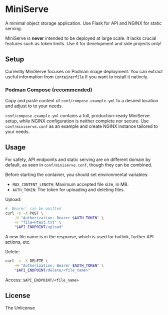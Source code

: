 # MiniServe

A minimal object storage application. Use Flask for API and NGINX for static serving.

MiniServe is **never** intended to be deployed at large scale. It lacks crucial features such as token limits. Use it for development and side projects only!

## Setup

Currently MiniServe focuses on Podman image deployment. You can extract useful information from `Containerfile` if you want to install it natively.

### Podman Compose (recommended)

Copy and paste content of `conf/compose.example.yml` to a desired location and adjust to to your needs.

`conf/compose.example.yml` contains a full, production-ready MiniServe setup, while NGINX configuration is neither complete nor secure. Use `conf/miniserve.conf` as an example and create NGINX instance tailored to your needs.

## Usage

For safety, API endpoints and static serving are on different domain by default, as seen in `conf/miniserve.conf`, though they can be combined.

Before starting the container, you should set environmental variables:

- `MAX_CONTENT_LENGTH`: Maximum accepted file size, in MB.
- `AUTH_TOKEN`: The token for uploading and deleting files.

Upload:

```bash
# `Bearer` can be omitted
curl -s -X POST \
    -H "Authorization: Bearer $AUTH_TOKEN" \
    -F "file=@test.txt" \
    "$API_ENDPOINT/upload"
```

A new file name is in the response, which is used for hotlink, further API actions, etc.

Delete:

```bash
curl -s -X DELETE \
    -H "Authorization: Bearer $AUTH_TOKEN" \
    "$API_ENDPOINT/delete/<file_name>"
```

Access: `$API_ENDPOINT/<file_name>`

## License

The Unlicense
